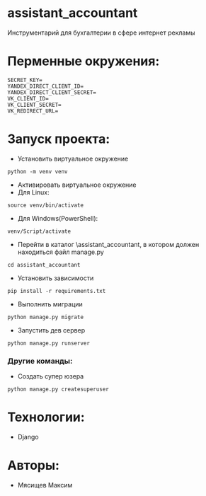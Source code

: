 # assistant_accountant
Инструментарий для бухгалтерии в сфере интернет рекламы

# Перменные окружения:
```
SECRET_KEY=
YANDEX_DIRECT_CLIENT_ID=
YANDEX_DIRECT_CLIENT_SECRET=
VK_CLIENT_ID=
VK_CLIENT_SECRET=
VK_REDIRECT_URL=
```

# Запуск проекта:
- Установить виртуальное окружение
```
python -m venv venv
```
- Активировать виртуальное окружение
- Для Linux:
```
source venv/bin/activate
```
- Для Windows(PowerShell):
```
venv/Script/activate
```
- Перейти в каталог \assistant_accountant, в котором должен находиться файл manage.py
```
cd assistant_accountant
```
- Установить зависимости
```
pip install -r requirements.txt
```
- Выполнить миграции
```
python manage.py migrate
```
- Запустить дев сервер
```
python manage.py runserver
```

### Другие команды:
- Создать супер юзера
```
python manage.py createsuperuser
```

# Технологии:

 - Django

# Авторы:

- Мясищев Максим
